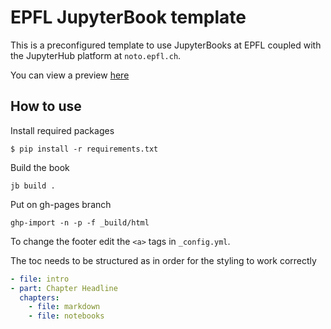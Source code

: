 # EPFL JupyterBook template

This is a preconfigured template to use JupyterBooks at EPFL coupled with the JupyterHub platform at `noto.epfl.ch`. 

You can view a preview [here](https://epfl-data-champions.github.io/EPFL-JupyterBook/intro.html)

## How to use

Install required packages

```
$ pip install -r requirements.txt
```

Build the book

```
jb build .
```

Put on gh-pages branch

```
ghp-import -n -p -f _build/html
```

To change the footer edit the `<a>` tags in `_config.yml`. 

The toc needs to be structured as in order for the styling to work correctly

``` yaml
- file: intro
- part: Chapter Headline 
  chapters:
    - file: markdown
    - file: notebooks

```
